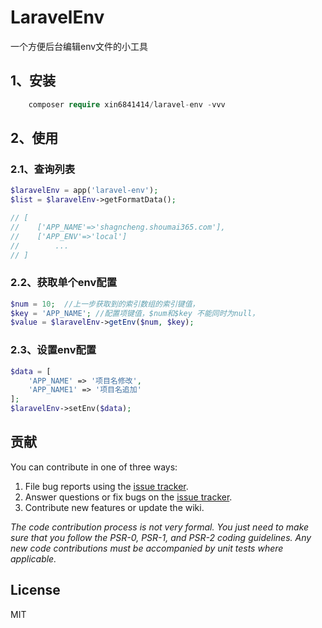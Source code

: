 # LaravelEnv
一个方便后台编辑env文件的小工具

## 1、安装
```php
    composer require xin6841414/laravel-env -vvv
```
## 2、使用
### 2.1、查询列表
```php
$laravelEnv = app('laravel-env');
$list = $laravelEnv->getFormatData();

// [
//    ['APP_NAME'=>'shagncheng.shoumai365.com'],
//    ['APP_ENV'=>'local']
//        ...
// ]
```
### 2.2、获取单个env配置
```php
$num = 10;  //上一步获取到的索引数组的索引键值，
$key = 'APP_NAME'; //配置项键值，$num和$key 不能同时为null，
$value = $laravelEnv->getEnv($num, $key);

```

### 2.3、设置env配置

```php
$data = [
    'APP_NAME' => '项目名修改',
    'APP_NAME1' => '项目名追加'
];
$laravelEnv->setEnv($data);
```

## 贡献

You can contribute in one of three ways:

1. File bug reports using the [issue tracker](https://github.com/xin6841414/laravel-env/issues).
2. Answer questions or fix bugs on the [issue tracker](https://github.com/xin6841414/laravel-env/issues).
3. Contribute new features or update the wiki.

_The code contribution process is not very formal. You just need to make sure that you follow the PSR-0, PSR-1, and PSR-2 coding guidelines. Any new code contributions must be accompanied by unit tests where applicable._

## License

MIT
